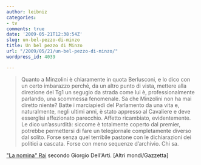 ```yaml
---
author: leibniz
categories:
- tv
comments: true
date: '2009-05-21T12:38:54Z'
slug: un-bel-pezzo-di-minzo
title: Un bel pezzo di Minzo
url: "/2009/05/21/un-bel-pezzo-di-minzo/"
wordpress_id: 4039

---
```

> Quanto a Min­zolini è chiaramente in quota Berlusconi, e lo dico con un cer­to imbarazzo perché, da un al­tro punto di vista, mettere alla direzione del Tg1 un segugio da strada come lui è, professional­mente parlando, una scommes­sa fenomenale. Sa che Minzoli­ni non ha mai diretto niente? Batte i marciapiedi del Parla­mento da una vita e, natural­mente, negli ultimi anni, è sta­to appresso al Cavaliere e deve esserglisi affezionato parec­chio. Affetto ricambiato, evi­dentemente. Le dico un’assurdi­tà: siccome è totalmente coper­to dal premier, potrebbe per­mettersi di fare un telegiornale completamente diverso dal soli­to. Forse senza quel terribile pa­stone con le dichiarazioni dei politici a cascata. Forse con me­no sequenze d’archivio. Chi sa.


["La nomina" Rai](https://altrimondi.gazzetta.it/2009/05/21052009-un-direttore-nuovo-al.html) secondo Giorgio Dell'Arti. [Altri mondi/Gazzetta][](https://altrimondi.gazzetta.it/2009/05/21052009-un-direttore-nuovo-al.html)

